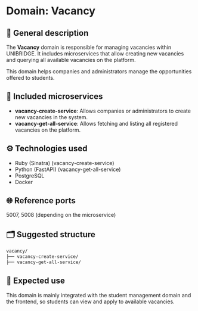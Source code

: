 # Domain: Vacancy

## 📄 General description

The **Vacancy** domain is responsible for managing vacancies within UNIBRIDGE. It includes microservices that allow creating new vacancies and querying all available vacancies on the platform.

This domain helps companies and administrators manage the opportunities offered to students.

## 🧩 Included microservices

- **vacancy-create-service**: Allows companies or administrators to create new vacancies in the system.
- **vacancy-get-all-service**: Allows fetching and listing all registered vacancies on the platform.

## ⚙️ Technologies used

- Ruby (Sinatra) (vacancy-create-service)
- Python (FastAPI) (vacancy-get-all-service)
- PostgreSQL
- Docker

## 🌐 Reference ports

5007, 5008 (depending on the microservice)

## 🗂️ Suggested structure

```markdown
vacancy/
├── vacancy-create-service/
├── vacancy-get-all-service/
```

## 🚀 Expected use

This domain is mainly integrated with the student management domain and the frontend, so students can view and apply to available vacancies.

